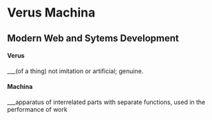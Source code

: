 # Verus Machina

## Modern Web and Sytems Development

#### Verus

\_\_\_(of a thing) not imitation or artificial; genuine.

#### Machina

\_\_\_apparatus of interrelated parts with separate functions, used in the performance of work
